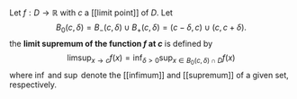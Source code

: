Let $f:D\to \mathbb R$ with $c$ a [[limit point]] of $D$. Let $$B_0(c,\delta)=B_-(c,\delta)\cup B_+(c,\delta) = (c-\delta,c)\cup (c,c+\delta).$$ the 
**limit supremum of the function $f$ at $c$** is defined by $$\limsup_{x\to c}f(x) = \inf_{\delta > 0}\sup_{x\in B_0(c,\delta)\cap D}f(x)$$  where $\inf$ and $\sup$ denote the [[infimum]] and [[supremum]] of a given set, respectively. 